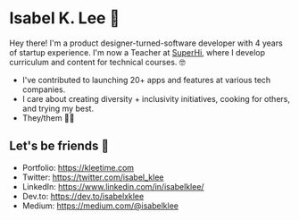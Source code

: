 # Isabel K. Lee 🍤
Hey there! I'm a product designer-turned-software developer with 4 years of startup experience. I'm now a Teacher at [SuperHi](https://www.superhi.com), where I develop curriculum and content for technical courses. 🤓

* I've contributed to launching 20+ apps and features at various tech companies.
* I care about creating diversity + inclusivity initiatives, cooking for others, and trying my best.
* They/them 🏳️‍🌈

## Let's be friends 🍊
* Portfolio: https://kleetime.com
* Twitter: https://twitter.com/isabel_klee
* LinkedIn: https://www.linkedin.com/in/isabelklee/
* Dev.to: https://dev.to/isabelxklee
* Medium: https://medium.com/@isabelklee
